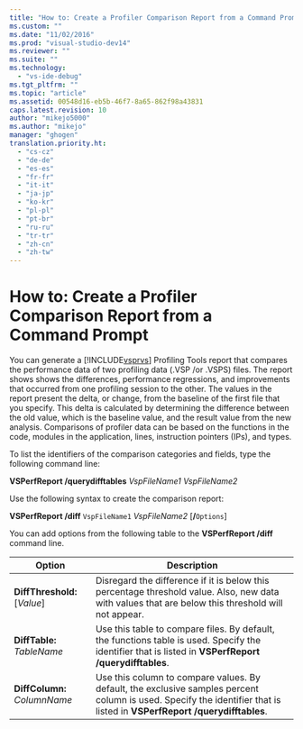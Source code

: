```yaml
---
title: "How to: Create a Profiler Comparison Report from a Command Prompt | Microsoft Docs"
ms.custom: ""
ms.date: "11/02/2016"
ms.prod: "visual-studio-dev14"
ms.reviewer: ""
ms.suite: ""
ms.technology: 
  - "vs-ide-debug"
ms.tgt_pltfrm: ""
ms.topic: "article"
ms.assetid: 00548d16-eb5b-46f7-8a65-862f98a43831
caps.latest.revision: 10
author: "mikejo5000"
ms.author: "mikejo"
manager: "ghogen"
translation.priority.ht: 
  - "cs-cz"
  - "de-de"
  - "es-es"
  - "fr-fr"
  - "it-it"
  - "ja-jp"
  - "ko-kr"
  - "pl-pl"
  - "pt-br"
  - "ru-ru"
  - "tr-tr"
  - "zh-cn"
  - "zh-tw"
---
```

# How to: Create a Profiler Comparison Report from a Command Prompt
You can generate a [!INCLUDE[vsprvs](../code-quality/includes/vsprvs_md.md)] Profiling Tools report that compares the performance data of two profiling data (.VSP /or .VSPS) files. The report shows shows the differences, performance regressions, and improvements that occurred from one profiling session to the other. The values in the report present the delta, or change, from the baseline of the first file that you specify. This delta is calculated by determining the difference between the old value, which is the baseline value, and the result value from the new analysis. Comparisons of profiler data can be based on the functions in the code, modules in the application, lines, instruction pointers (IPs), and types.  
  
 To list the identifiers of the comparison categories and fields, type the following command line:  
  
 **VSPerfReport /querydifftables**  *VspFileName1* *VspFileName2*  
  
 Use the following syntax to create the comparison report:  
  
 **VSPerfReport /diff**  `VspFileName1` *VspFileName2* [**/**`Options`]  
  
 You can add options from the following table to the **VSPerfReport /diff** command line.  
  
|Option|Description|  
|------------|-----------------|  
|**DiffThreshold:**[*Value*]|Disregard the difference if it is below this percentage threshold value. Also, new data with values that are below this threshold will not appear.|  
|**DiffTable:** *TableName*|Use this table to compare files. By default, the functions table is used. Specify the identifier that is listed in **VSPerfReport /querydifftables**.|  
|**DiffColumn:** *ColumnName*|Use this column to compare values. By default, the exclusive samples percent column is used. Specify the identifier that is listed in **VSPerfReport /querydifftables**.|